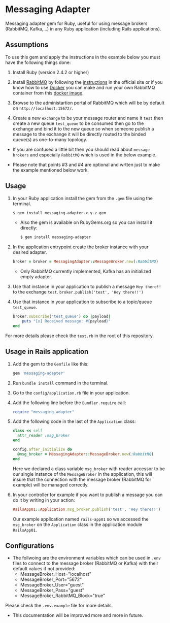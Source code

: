 # Messaging Adapter
Messaging adapter gem for Ruby, useful for using message brokers (RabbitMQ, Kafka,...) in any Ruby application (including Rails applications).

## Assumptions
To use this gem and apply the instructions in the example below you must have the following things done:
1. Install Ruby (version 2.4.2 or higher)

2. Install [RabbitMQ](https://www.rabbitmq.com/) by following the [instructions](https://www.rabbitmq.com/download.html) in the official site or if you know how to use [Docker](https://www.docker.com/) you can make and run your own RabbitMQ container from this [docker image](https://hub.docker.com/_/rabbitmq/).

3. Browse to the administartion portal of RabbitMQ which will be by default on `http://localhost:15672/`.

4. Create a new `exchange` to be your message router and name it `test` then create a new queue `test_queue` to be consumed then go to the exchange and bind it to the new queue so when someone publish a message to the exchange it will be directly routed to the binded queue(s) as one-to-many topology.

* If you are confused a little bit then you should read about `message brokers` and especially `RabbitMQ` which is used in the below example.

* Please note that points #3 and #4 are optional and wrtten just to make the example mentioned below work.

## Usage
1. In your Ruby application install the gem from the `.gem` file using the terminal.
    ```bash
    $ gem install messaging-adapter-x.y.z.gem
    ```
    * Also the gem is available on RubyGems.org so you can install it directly:
        ```bash
        $ gem install messaging-adapter
        ```

2. In the application entrypoint create the broker instance with your desired adapter.
    ```ruby
    broker = broker = MessagingAdapter::MessageBroker.new(:RabbitMQ)
    ```
    * Only RabbitMQ currently implemented, Kafka has an initialized empty adapter.

3. Use that instance in your application to publish a message `Hey there!!` to the exchange `test`.
    `broker.publish('test', 'Hey there!!')`

4. Use that instance in your application to subscribe to a topic/queue `test_queue`.
    ```ruby
    broker.subscribe('test_queue') do |payload|
        puts "[x] Received message: #{payload}"
    end
    ```

For more details please check the `test.rb` in the root of this repository.

## Usage in Rails application
1. Add the gem to the `Gemfile` like this:
    ```ruby
    gem 'messaging-adapter'
    ```

2. Run `bundle install` command in the terminal.

3. Go to the `config/application.rb` file in your application.

4. Add the following line before the `Bundler.require` call:
    ```ruby
    require "messaging_adapter"
    ```

5. Add the following code in the last of the `Application` class:
    ```ruby
    class << self
      attr_reader :msg_broker
    end
    
    config.after_initialize do
      @msg_broker = MessagingAdapter::MessageBroker.new(:RabbitMQ)
    end
    ```
    Here we declared a class variable `msg_broker` with reader accessor to be our single instance of the `MessageBroker` in the application, this will insure that the connection with the message broker (RabbitMQ for example) will be managed correctly.

6. In your controller for example if you want to publish a message you can do it by writing in your action:
    ```ruby
    RailsApp01::Application.msg_broker.publish('test', 'Hey there!!')
    ```
    Our example application named `rails-app01` so we accessed the `msg_broker` on the `Application` class in the application module `RailsApp01`.
    
## Configurations
* The follwoing are the environment variables which can be used in `.env` files to connect to the message broker (RabbitMQ or Kafka) with their default values if not provided:
    - MessageBroker_Host="localhost"
    - MessageBroker_Port="5672"
    - MessageBroker_User="guest"
    - MessageBroker_Pass="guest"
    - MessageBroker_RabbitMQ_Block="true"

Please check the `.env.example` file for more details.

* This documentation will be improved more and more in future.
